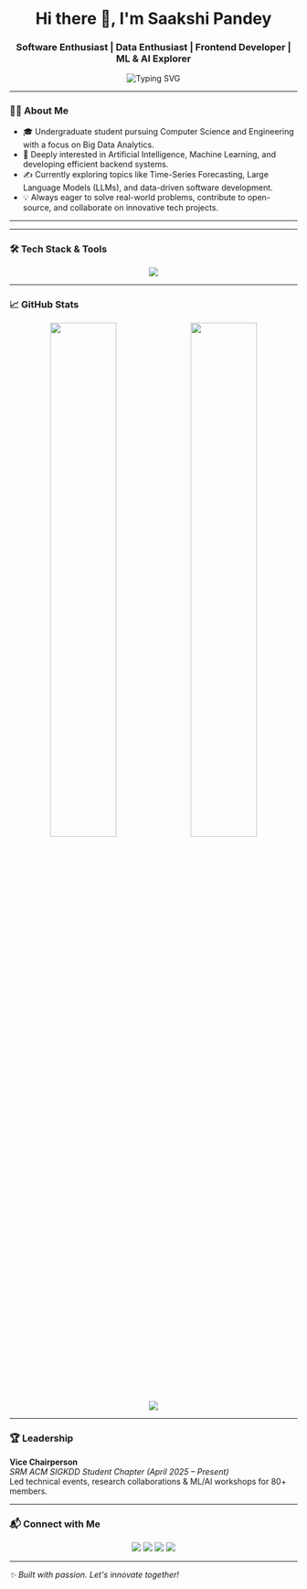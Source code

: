 <h1 align="center">Hi there 👋, I'm Saakshi Pandey</h1>
<h3 align="center">Software Enthusiast |  Data Enthusiast | Frontend Developer | ML & AI Explorer</h3>

<p align="center">
  <img src="https://readme-typing-svg.demolab.com?font=Fira+Code&duration=3000&pause=1000&color=F36E5E&center=true&vCenter=true&width=435&lines=Software+Developer+Enthusiast;Web+Developer;Budding+Data+Analyst;Open+Source+Contributor+%F0%9F%92%BB;Always+Learning+and+Building+%F0%9F%9A%80" alt="Typing SVG" />
</p>


---

### 👩‍🎓 About Me

- 🎓 Undergraduate student pursuing Computer Science and Engineering with a focus on Big Data Analytics.
- 🧠 Deeply interested in Artificial Intelligence, Machine Learning, and developing efficient backend systems.
- ✍️ Currently exploring topics like Time-Series Forecasting, Large Language Models (LLMs), and data-driven software development.
- 💡 Always eager to solve real-world problems, contribute to open-source, and collaborate on innovative tech projects.


---



---

### 🛠️ Tech Stack & Tools

<p align="center">
  <img src="https://skillicons.dev/icons?i=python,java,js,react,fastapi,mongodb,mysql,postgresql,git,docker,vscode,html,css,postman" />
</p>

---

### 📈 GitHub Stats

<p align="center">
  <img width="48%" src="https://github-readme-stats.vercel.app/api?username=SaakshiPandey&show_icons=true&theme=tokyonight" />
  <img width="48%" src="https://github-readme-streak-stats.herokuapp.com/?user=SaakshiPandey&theme=tokyonight" />
</p>

<p align="center">
  <img src="https://github-readme-activity-graph.vercel.app/graph?username=SaakshiPandey&theme=react-dark&area=true" />
</p>

---


### 🏆 Leadership

**Vice Chairperson**  
_SRM ACM SIGKDD Student Chapter (April 2025 – Present)_  
Led technical events, research collaborations & ML/AI workshops for 80+ members.

---

### 📬 Connect with Me

<p align="center">
  <a href="mailto:saakshipandey1007@gmail.com"><img src="https://img.shields.io/badge/Gmail-D14836?style=for-the-badge&logo=gmail&logoColor=white"/></a>
  <a href="https://www.linkedin.com/in/saakshi-pandey-8a1946248/"><img src="https://img.shields.io/badge/LinkedIn-blue?style=for-the-badge&logo=linkedin&logoColor=white"/></a>
  <a href="https://github.com/SaakshiPandey"><img src="https://img.shields.io/badge/GitHub-black?style=for-the-badge&logo=github&logoColor=white"/></a>
  <a href="https://portfolio-new-five-topaz.vercel.app/"><img src="https://img.shields.io/badge/Portfolio-ff69b4?style=for-the-badge"/></a>
</p>

---

_✨ Built with passion. Let's innovate together!_

